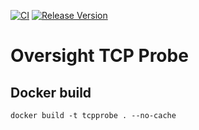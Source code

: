 [![CI](https://github.com/oversight/tcpprobe/workflows/CI/badge.svg)](https://github.com/oversight/tcpprobe/actions)
[![Release Version](https://img.shields.io/github/release/oversight/tcpprobe)](https://github.com/oversight/tcpprobe/releases)

# Oversight TCP Probe

## Docker build

```
docker build -t tcpprobe . --no-cache
```
